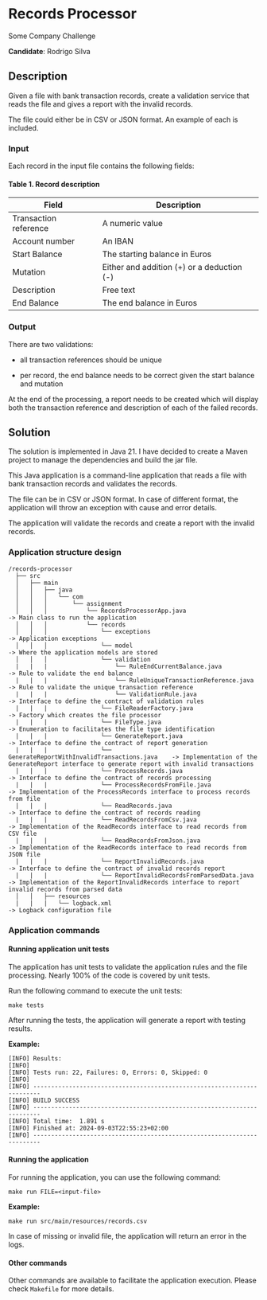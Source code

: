 # Records Processor

Some Company Challenge

**Candidate**: Rodrigo Silva

## Description

Given a file with bank transaction records, create a validation service that reads the file and gives a report with the
invalid records.

The file could either be in CSV or JSON format. An example of each is included.

### Input

Each record in the input file contains the following fields:

#### Table 1. Record description

| Field                 | Description                                |
|-----------------------|--------------------------------------------|
| Transaction reference | A numeric value                            |
| Account number        | An IBAN                                    |
| Start Balance         | The starting balance in Euros              |
| Mutation              | Either and addition (+) or a deduction (-) |
| Description           | Free text                                  |
| End Balance           | The end balance in Euros                   |

### Output

There are two validations:

* all transaction references should be unique

* per record, the end balance needs to be correct given the start balance and mutation

At the end of the processing, a report needs to be created which will display both the transaction reference and
description of each of the failed records.

## Solution

The solution is implemented in Java 21. I have decided to create a Maven project to manage the dependencies and build
the jar file.

This Java application is a command-line application that reads a file with bank transaction records and validates the
records.

The file can be in CSV or JSON format. In case of different format, the application will throw an exception with cause
and error details.

The application will validate the records and create a report with the invalid records.

### Application structure design

```text
/records-processor
  ├── src
  │   ├── main
  │   │   ├── java
  │   │   │   └── com
  │   │   │       └── assignment
  │   │   │           └── RecordsProcessorApp.java                          -> Main class to run the application
  │   │   │           └── records                                           
  │   │   │               └── exceptions                                    -> Application exceptions
  │   │   │               └── model                                         -> Where the application models are stored
  │   │   │               └── validation                                    
  |   |   |                   └── RuleEndCurrentBalance.java                -> Rule to validate the end balance
  |   |   |                   └── RuleUniqueTransactionReference.java       -> Rule to validate the unique transaction reference
  |   |   |                   └── ValidationRule.java                       -> Interface to define the contract of validation rules
  |   |   |               └── FileReaderFactory.java                        -> Factory which creates the file processor 
  |   |   |               └── FileType.java                                 -> Enumeration to facilitates the file type identification
  |   |   |               └── GenerateReport.java                           -> Interface to define the contract of report generation
  |   |   |               └── GenerateReportWithInvalidTransactions.java    -> Implementation of the GenerateReport interface to generate report with invalid transactions
  |   |   |               └── ProcessRecords.java                           -> Interface to define the contract of records processing   
  |   |   |               └── ProcessRecordsFromFile.java                   -> Implementation of the ProcessRecords interface to process records from file  
  |   |   |               └── ReadRecords.java                              -> Interface to define the contract of records reading
  |   |   |               └── ReadRecordsFromCsv.java                       -> Implementation of the ReadRecords interface to read records from CSV file
  |   |   |               └── ReadRecordsFromJson.java                      -> Implementation of the ReadRecords interface to read records from JSON file
  |   |   |               └── ReportInvalidRecords.java                     -> Interface to define the contract of invalid records report
  |   |   |               └── ReportInvalidRecordsFromParsedData.java       -> Implementation of the ReportInvalidRecords interface to report invalid records from parsed data
  │   │   ├── resources                                                     
  |   |   |   └── logback.xml                                               -> Logback configuration file
```

### Application commands

#### Running application unit tests

The application has unit tests to validate the application rules and the file processing. Nearly 100% of the code is
covered by unit tests.

Run the following command to execute the unit tests:

```shell
make tests
```

After running the tests, the application will generate a report with testing results.

**Example:**

```shell
[INFO] Results:
[INFO] 
[INFO] Tests run: 22, Failures: 0, Errors: 0, Skipped: 0
[INFO] 
[INFO] ------------------------------------------------------------------------
[INFO] BUILD SUCCESS
[INFO] ------------------------------------------------------------------------
[INFO] Total time:  1.891 s
[INFO] Finished at: 2024-09-03T22:55:23+02:00
[INFO] ------------------------------------------------------------------------
```

#### Running the application

For running the application, you can use the following command:

```shell
make run FILE=<input-file>
```

**Example:**

```shell
make run src/main/resources/records.csv
```

In case of missing or invalid file, the application will return an error in the logs.

#### Other commands

Other commands are available to facilitate the application execution. Please check `Makefile` for more details.
